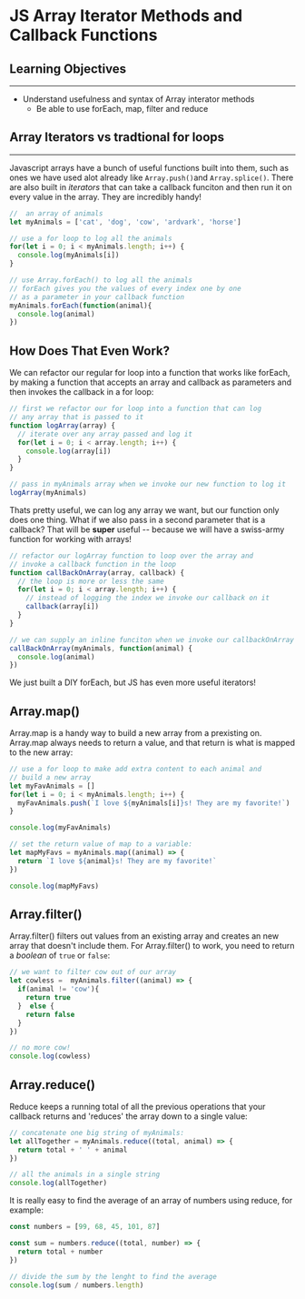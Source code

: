 # JS Array Iterator Methods and Callback Functions

## Learning Objectives
___

* Understand usefulness and syntax of Array interator methods
  * Be able to use forEach, map, filter and reduce

## Array Iterators vs tradtional for loops
___

Javascript arrays have a bunch of useful functions built into them, such as ones we have used alot already like `Array.push()`and `Array.splice()`. There are also built in *iterators* that can take a callback funciton and then run it on every value in the array. They are incredibly handy!

```javascript
//  an array of animals
let myAnimals = ['cat', 'dog', 'cow', 'ardvark', 'horse']

// use a for loop to log all the animals
for(let i = 0; i < myAnimals.length; i++) {
  console.log(myAnimals[i])
}

// use Array.forEach() to log all the animals
// forEach gives you the values of every index one by one 
// as a parameter in your callback function
myAnimals.forEach(function(animal){
  console.log(animal)
})
```

## How Does That Even Work? 

We can refactor our regular for loop into a function that works like forEach, by making a function that accepts an array and callback as parameters and then invokes the callback in a for loop:

```javascript
// first we refactor our for loop into a function that can log 
// any array that is passed to it
function logArray(array) {
  // iterate over any array passed and log it
  for(let i = 0; i < array.length; i++) {
    console.log(array[i])
  }
}

// pass in myAnimals array when we invoke our new function to log it
logArray(myAnimals)
```

Thats pretty useful, we can log any array we want, but our function only does one thing. What if we also pass in a second parameter that is a callback? That will be **super** useful -- because we will have a swiss-army function for working with arrays!

```javascript
// refactor our logArray function to loop over the array and
// invoke a callback function in the loop
function callBackOnArray(array, callback) {
  // the loop is more or less the same
  for(let i = 0; i < array.length; i++) {
    // instead of logging the index we invoke our callback on it
    callback(array[i])
  }
}

// we can supply an inline funciton when we invoke our callbackOnArray function
callBackOnArray(myAnimals, function(animal) {
  console.log(animal)
})

```

We just built a DIY forEach, but JS has even more useful iterators!

## Array.map()

Array.map is a handy way to build a new array from a prexisting on. Array.map always needs to return a value, and that return is what is mapped to the new array:

```javascript
// use a for loop to make add extra content to each animal and 
// build a new array 
let myFavAnimals = []
for(let i = 0; i < myAnimals.length; i++) {
  myFavAnimals.push(`I love ${myAnimals[i]}s! They are my favorite!`)
}

console.log(myFavAnimals)

// set the return value of map to a variable:
let mapMyFavs = myAnimals.map((animal) => {
  return `I love ${animal}s! They are my favorite!`
})

console.log(mapMyFavs)
```

  ## Array.filter() 

Array.filter() filters out values from an existing array and creates an new array that doesn't include them. For Array.filter() to work, you need to return a *boolean* of `true` or `false`:

```javascript
// we want to filter cow out of our array
let cowless =  myAnimals.filter((animal) => {
  if(animal != 'cow'){
    return true
  }  else {
    return false
  }
}) 

// no more cow!
console.log(cowless) 
```

## Array.reduce()

Reduce keeps a running total of all the previous operations that your callback returns and 'reduces' the array down to a single value:

```javascript
// concatenate one big string of myAnimals:
let allTogether = myAnimals.reduce((total, animal) => {
  return total + ' ' + animal
})

// all the animals in a single string
console.log(allTogether)
```

It is really easy to find the average of an array of numbers using reduce, for example:

```javascript
const numbers = [99, 68, 45, 101, 87]

const sum = numbers.reduce((total, number) => {
  return total + number
})

// divide the sum by the lenght to find the average
console.log(sum / numbers.length)
```


